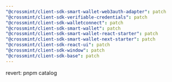 ```yaml
---
"@crossmint/client-sdk-smart-wallet-web3auth-adapter": patch
"@crossmint/client-sdk-verifiable-credentials": patch
"@crossmint/client-sdk-walletconnect": patch
"@crossmint/client-sdk-smart-wallet": patch
"@crossmint/client-sdk-smart-wallet-react-starter": patch
"@crossmint/client-sdk-smart-wallet-next-starter": patch
"@crossmint/client-sdk-react-ui": patch
"@crossmint/client-sdk-window": patch
"@crossmint/client-sdk-base": patch
---
```


revert: pnpm catalog
